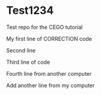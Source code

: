 # Test1234
Test repo for the CEGO tutorial

My first line of CORRECTION code

Second line

Third line of code

Fourth line from another computer

Add another line from my computer
